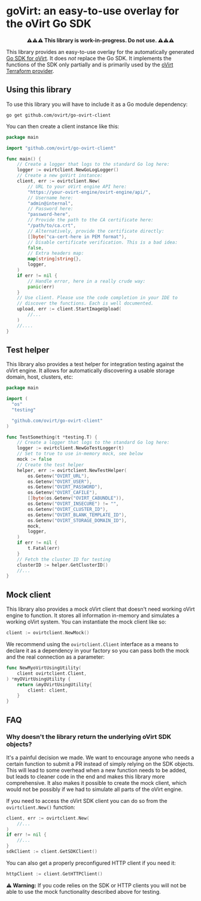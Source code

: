 # goVirt: an easy-to-use overlay for the oVirt Go SDK

<p align="center"><strong>⚠⚠⚠ This library is work-in-progress. Do not use. ⚠⚠⚠</strong></p>

This library provides an easy-to-use overlay for the automatically generated [Go SDK for oVirt](https://github.com/ovirt/go-ovirt). It does *not* replace the Go SDK. It implements the functions of the SDK only partially and is primarily used by the [oVirt Terraform provider](https://github.com/ovirt/terraform-provider-ovirt/).

## Using this library

To use this library you will have to include it as a Go module dependency:

```
go get github.com/ovirt/go-ovirt-client
```

You can then create a client instance like this:

```go
package main

import "github.com/ovirt/go-ovirt-client"

func main() {
    // Create a logger that logs to the standard Go log here:
    logger := ovirtclient.NewGoLogLogger()
    // Create a new goVirt instance:
	client, err := ovirtclient.New(
        // URL to your oVirt engine API here:
        "https://your-ovirt-engine/ovirt-engine/api/",
        // Username here:
        "admin@internal",
        // Password here:
        "password-here",
        // Provide the path to the CA certificate here:
        "/path/to/ca.crt",
        // Alternatively, provide the certificate directly:
        []byte("ca-cert-here in PEM format"),
        // Disable certificate verification. This is a bad idea:
        false,
        // Extra headers map:
        map[string]string{},
        logger,
    )
    if err != nil {
        // Handle error, here in a really crude way:
    	panic(err)
    }
    // Use client. Please use the code completion in your IDE to
    // discover the functions. Each is well documented.
    upload, err := client.StartImageUpload(
        //...
    )
    //....
}
```

## Test helper

This library also provides a test helper for integration testing against the oVirt engine. It allows for automatically discovering a usable storage domain, host, clusters, etc:

```go
package main

import (
  "os"
  "testing"

  "github.com/ovirt/go-ovirt-client"
)

func TestSomething(t *testing.T) {
    // Create a logger that logs to the standard Go log here:
    logger := ovirtclient.NewGoTestLogger(t)
    // Set to true to use in-memory mock, see below
    mock := false
    // Create the test helper
    helper, err := ovirtclient.NewTestHelper(
        os.Getenv("OVIRT_URL"),
        os.Getenv("OVIRT_USER"),
        os.Getenv("OVIRT_PASSWORD"),
        os.Getenv("OVIRT_CAFILE"),
        []byte(os.Getenv("OVIRT_CABUNDLE")),
        os.Getenv("OVIRT_INSECURE") != "",
        os.Getenv("OVIRT_CLUSTER_ID"),
        os.Getenv("OVIRT_BLANK_TEMPLATE_ID"),
        os.Getenv("OVIRT_STORAGE_DOMAIN_ID"),
        mock,
        logger,
    )
    if err != nil {
        t.Fatal(err)
    }
    // Fetch the cluster ID for testing
    clusterID := helper.GetClusterID()
    //...
}
```

## Mock client

This library also provides a mock oVirt client that doesn't need working oVirt engine to function. It stores all information in-memory and simulates a working oVirt system. You can instantiate the mock client like so:

```go
client := ovirtclient.NewMock()
```

We recommend using the `ovirtclient.Client` interface as a means to declare it as a dependency in your factory so you can pass both the mock and the real connection as a parameter:

```go
func NewMyoVirtUsingUtility(
    client ovirtclient.Client,
) *myOVirtUsingUtility {
    return &myOVirtUsingUtility{
        client: client,
    }
}
``` 

## FAQ

### Why doesn't the library return the underlying oVirt SDK objects?

It's a painful decision we made. We want to encourage anyone who needs a certain function to submit a PR instead of simply relying on the SDK objects. This will lead to some overhead when a new function needs to be added, but leads to cleaner code in the end and makes this library more comprehensive. It also makes it possible to create the mock client, which would not be possibly if we had to simulate all parts of the oVirt engine.

If you need to access the oVirt SDK client you can do so from the `ovirtclient.New()` function:

```go
client, err := ovirtclient.New(
    //...
)
if err != nil {
    //...
}
sdkClient := client.GetSDKClient()
```

You can also get a properly preconfigured HTTP client if you need it:

```go
httpClient := client.GetHTTPClient()
```

**⚠ Warning:** If you code relies on the SDK or HTTP clients you will not be able to use the mock functionality described above for testing.